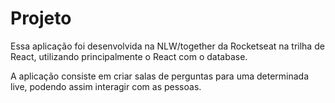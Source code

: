 # Projeto

Essa aplicação foi desenvolvida na NLW/together da Rocketseat na trilha de React, utilizando principalmente o React com o database.

A aplicação consiste em criar salas de perguntas para uma determinada live, podendo assim interagir com as pessoas. 
